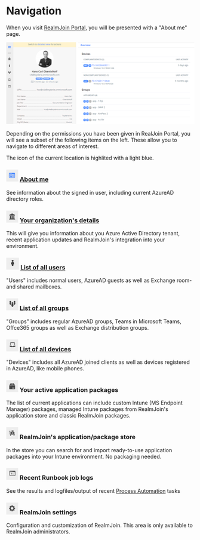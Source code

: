 # Navigation

When you visit [RealmJoin Portal](https://portal.realmjoin.com), you will be presented with a "About me" page.&#x20;

!["About me" page](<../.gitbook/assets/image (8) (1).png>)

Depending on the permissions you have been given in RealJoin Portal, you will see a subset of the following items on the left. These allow you to navigate to different areas of interest.

The icon of the current location is highlited with a light blue.

### ![](../.gitbook/assets/me.png) [About me](../page-1/about-me.md)

See information about the signed in user, including current AzureAD directory roles.

### ![](../.gitbook/assets/org.png) [Your organization's details](../page-1/organization-details.md)

This will give you information about you Azure Active Directory tenant, recent application updates and RealmJoin's integration into your environment.

### ![](../.gitbook/assets/user.png) [List of all users](../page-1/user-list/)

"Users" includes normal users, AzureAD guests as well as Exchange room- and shared mailboxes.

### ![](../.gitbook/assets/group.png) [List of all groups](../page-1/group-list/)

"Groups" includes regular AzureAD groups, Teams in Microsoft Teams, Offce365 groups as well as Exchange distribution groups.

### ![](../.gitbook/assets/device.png) [List of all devices](../page-1/device-list/)

"Devices" includes all AzureAD joined clients as well as devices registered in AzureAD, like mobile phones.

### ![](../.gitbook/assets/packages.png) Your active application packages

The list of current applications can include custom Intune (MS Endpoint Manager) packages, managed Intune packages from RealmJoin's application store and classic RealmJoin packages.

### ![](../.gitbook/assets/appstore.png) RealmJoin's application/package store

In the store you can search for and import ready-to-use application packages into your Intune environment. No packaging needed.

### ![](../.gitbook/assets/jobs.png) Recent Runbook job logs

See the results and logfiles/output of recent [Process Automation](../runbooks/) tasks&#x20;

### ![](../.gitbook/assets/settings.png) RealmJoin settings

Configuration and customization of RealmJoin. This area is only available to RealmJoin administrators.

